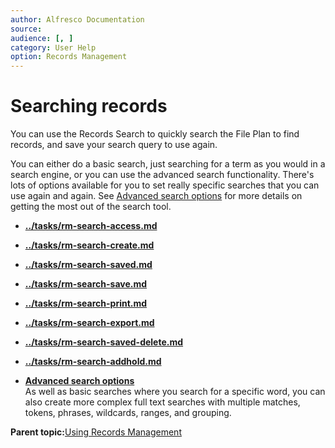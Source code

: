 ```yaml
---
author: Alfresco Documentation
source: 
audience: [, ]
category: User Help
option: Records Management
---
```


# Searching records

You can use the Records Search to quickly search the File Plan to find records, and save your search query to use again.

You can either do a basic search, just searching for a term as you would in a search engine, or you can use the advanced search functionality. There's lots of options available for you to set really specific searches that you can use again and again. See [Advanced search options](rm-search-syntax.md) for more details on getting the most out of the search tool.

-   **[../tasks/rm-search-access.md](../tasks/rm-search-access.md)**  

-   **[../tasks/rm-search-create.md](../tasks/rm-search-create.md)**  

-   **[../tasks/rm-search-saved.md](../tasks/rm-search-saved.md)**  

-   **[../tasks/rm-search-save.md](../tasks/rm-search-save.md)**  

-   **[../tasks/rm-search-print.md](../tasks/rm-search-print.md)**  

-   **[../tasks/rm-search-export.md](../tasks/rm-search-export.md)**  

-   **[../tasks/rm-search-saved-delete.md](../tasks/rm-search-saved-delete.md)**  

-   **[../tasks/rm-search-addhold.md](../tasks/rm-search-addhold.md)**  

-   **[Advanced search options](../concepts/rm-search-syntax.md)**  
As well as basic searches where you search for a specific word, you can also create more complex full text searches with multiple matches, tokens, phrases, wildcards, ranges, and grouping.

**Parent topic:**[Using Records Management](../concepts/rm-intro.md)

